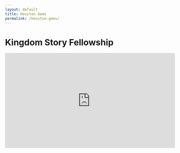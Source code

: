 ```yaml
---
layout: default
title: Houston Gems
permalink: /houston-gems/
---
```


# Kingdom Story Fellowship
<iframe width="560" height="315" src="https://www.youtube.com/embed/Y_816fF-D5I" frameborder="0" allow="accelerometer; autoplay; encrypted-media; gyroscope; picture-in-picture" allowfullscreen></iframe>